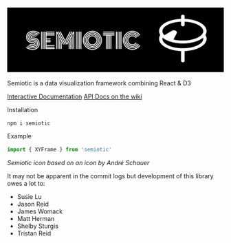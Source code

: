[![Semiotic](semiotic_logo_horizontal.png "semiotic")](https://github.com/emeeks/semiotic/wiki/)

Semiotic is a data visualization framework combining React &amp; D3

[Interactive Documentation](https://emeeks.github.io/semiotic/)
[API Docs on the wiki](https://github.com/emeeks/semiotic/wiki)

Installation
```
npm i semiotic
```

Example

```js
import { XYFrame } from 'semiotic'
```

_Semiotic icon based on an icon by André Schauer_

It may not be apparent in the commit logs but development of this library owes a lot to:

* Susie Lu
* Jason Reid
* James Womack
* Matt Herman
* Shelby Sturgis
* Tristan Reid
